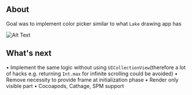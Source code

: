 ## About

Goal was to implement color picker similar to what `Lake` drawing app has

![Alt Text](https://media.giphy.com/media/iEHUN877ghez3MChxI/giphy.gif)


## What's next

• Implement the same logic without using `UICollectionView`(therefore a lot of hacks e.g. returning `Int.max` for infinite scrolling could be avoided)
• Remove necessity to provide frame at initialization phase
• Render only visible part
• Cocoapods, Cathage, SPM support

